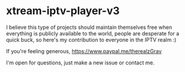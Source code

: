 # xtream-iptv-player-v3

I believe this type of projects should maintain themselves free when everything is publicly available to the world, people are desperate for a quick buck, so here's my contribution to everyone in the IPTV realm :)

If you're feeling generous, https://www.paypal.me/therealzGrav

I'm open for questions, just make a new issue or contact me.